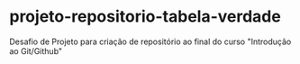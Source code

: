 # projeto-repositorio-tabela-verdade
Desafio de Projeto para criação de repositório ao final do curso "Introdução ao Git/Github"
